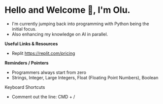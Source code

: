 <!--
**olu2017/olu2017** is a ✨ _special_ ✨ repository because its `README.md` (this file) appears on your GitHub profile.

Here are some ideas to get you started:

- 🔭 I’m currently working on ...
- 🌱 I’m currently learning ...
- 👯 I’m looking to collaborate on ...
- 🤔 I’m looking for help with ...
- 💬 Ask me about ...
- 📫 How to reach me: ...
- 😄 Pronouns: ...
- ⚡ Fun fact: ...
-->
# Hello and Welcome 👋, I'm Olu.
- I'm currently jumping back into programming with Python being the initial focus.
- Also enhancing my knowledge on AI in parallel.

**Useful Links & Resources**
- Replit https://replit.com/pricing

**Reminders / Pointers**
- Programmers always start from zero
- Strings, Integer, Large Integers, Float (Floating Point Numbers), Boolean

Keyboard Shortcuts
- Comment out the line: CMD + /
